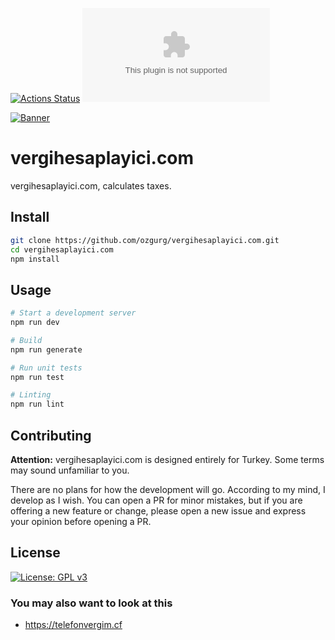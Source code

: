[![Actions Status](https://github.com/ozgurg/vergihesaplayici.com/workflows/vergihesaplayici.com/badge.svg)](https://github.com/ozgurg/vergihesaplayici.com/actions)
![Version](https://img.shields.io/github/package-json/v/ozgurg/vergihesaplayici.com)

[![Banner](https://raw.githubusercontent.com/ozgurg/vergihesaplayici.com/master/.assets/github-banner.jpg)](https://vergihesaplayici.com)

# vergihesaplayici.com

vergihesaplayici.com, calculates taxes.

## Install

``` sh
git clone https://github.com/ozgurg/vergihesaplayici.com.git
cd vergihesaplayici.com
npm install
```

## Usage

``` sh
# Start a development server
npm run dev

# Build
npm run generate

# Run unit tests
npm run test

# Linting
npm run lint
```

## Contributing

**Attention:** vergihesaplayici.com is designed entirely for Turkey. Some terms may sound unfamiliar to you.

There are no plans for how the development will go. According to my mind, I develop as I wish. You can open a PR for
minor mistakes, but if you are offering a new feature or change, please open a new issue and express your opinion before
opening a PR.

## License

[![License: GPL v3](https://img.shields.io/badge/License-GPLv3-%2388DF95.svg)](https://github.com/ozgurg/vergihesaplayici.com/blob/master/LICENSE)

### You may also want to look at this

- https://telefonvergim.cf

